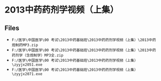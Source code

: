 # 2013中药药剂学视频（上集）

## Files

- `F:/医学\中国医学\00 考试\2013中药基础班\2013中药药剂学视频（上集）\2013中药炮制药MP3.zip`
- `F:/医学\中国医学\00 考试\2013中药基础班\2013中药药剂学视频（上集）\2013中药药剂学（含炮制学）MP3全.zip`
- `F:/医学\中国医学\00 考试\2013中药基础班\2013中药药剂学视频（上集）\zyyjx2051.exe`
- `F:/医学\中国医学\00 考试\2013中药基础班\2013中药药剂学视频（上集）\zyyjx2071.exe`
